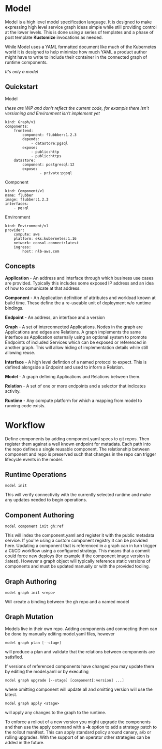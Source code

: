 Model
====

Model is a high level model specification language. It is designed to make expressing high level service graph ideas simple while still providing control at the lower levels. This is done using a series of templates and a phase of post template __Kustomize__ invocations as needed. 

While Model uses a YAML formatted document like much of the Kubernetes world it is designed to help minimize how much YAML a product author might have to write to include their container in the connected graph of runtime components.

*It's only a model*

Quickstart
----------

Model

*these are WIP and don't reflect the current code, for example there isn't versioning and Environment isn't implement yet*

```
kind: Graph/v1
components:
    frontend:
        component: flubbber:1.2.3
        depends: 
            - datastore:pgsql
        expose: 
            - public:http
            - public:https
    datastore:
        component: postgresql:12
        expose:
                - private:pgsql
```

Component

```
kind: Component/v1
name: flubber
image: flubber:1.2.3
interfaces:
    - pgsql
```

Environment
```
kind: Environment/v1
provider:
    compute: aws
    platform: eks:kubernetes:1.16 
    network: consul-connect:latest
    ingress: 
        host: nlb-aws.com
```

Concepts
--------

**Application** - An address and interface through which business use cases are provided. Typically this includes some exposed IP address and an idea of how to comunicate at that address. 

**Component** - An Application definition of attributes and workload known at build time. These define the a re-useable unit of deployment w/o runtime bindings.

**Endpoint** - An address, an interface and a version

**Graph** - A set of interconnected Applications. Nodes in the graph are Applications and edges are Relations. A graph implements the same interface as Application externally using an optional system to promote Endpoints of included Services which can be exposed or referenced in another graph. This will allow hiding of implementation details while still allowing reuse. 

**Interface** - A high level defintion of a named protocol to expect. This is defined alongside a Endpoint and used to inform a Relation.

**Model** - A graph defining Applications and Relations between them.

**Relation** - A set of one or more endpoints and a selector that indicates activity.

**Runtime** - Any compute platform for which a mapping from model to running code exists.


Workflow
=========

Define components by adding component.yaml specs to git repos. Then register them against a well known endpoint for metadata. Each path into the repo defines a single reusable component. The relationship between component and repo is preserved such that changes in the repo can trigger lifecycle events in the model.


Runtime Operations
-------------------

```model init```

This will verify connectivity with the currently selected runtime and make any updates needed to begin operations.


Component Authoring
-------------------

```model component init gh:ref```

This will index the component.yaml and register it with the public metadata service. If you're using a custom component registry it can be provided here.  Updating a component that is referenced in a graph can in turn trigger a CI/CD workflow using a configured strategy. This means that a commit could force new deploys (for example if the component image version is :latest). However a graph object will typically reference static versions of components and must be updated manually or with the provided tooling.

Graph Authoring
---------------

```model graph init <repo>```

Will create a binding between the gh repo and a named model


Graph Mutation
--------------

Models live in their own repo. Adding components and connecting them can be done by manually editing model.yaml files, however

```model graph plan [--stage]``` 

will produce a plan and validate that the relations between components are satisfied.

If versions of referenced components have changed you may update them by editing the model.yaml or by executing

```model graph upgrade [--stage] [component[:version] ...]```

where omitting component will update all and omitting version will use the latest. 


```model graph apply <stage>``` 

will apply any changes to the graph to the runtime. 

To enforce a rollout of a new version you might upgrade the components and then use the apply command with a **-k** option to add a strategy patch to the rollout manifest. This can apply standard policy around canary, a/b or rolling upgrades. With the support of an operator other strategies can be added in the future.


